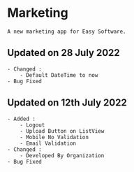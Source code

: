 # Marketing
    A new marketing app for Easy Software.

## Updated on 28 July 2022
    - Changed :
        - Default DateTime to now
    - Bug Fixed

## Updated on 12th July 2022
    - Added :
        - Logout
        - Upload Button on ListView
        - Mobile No Validation
        - Email Validation
    - Changed :
        - Developed By Organization
    - Bug Fixed




